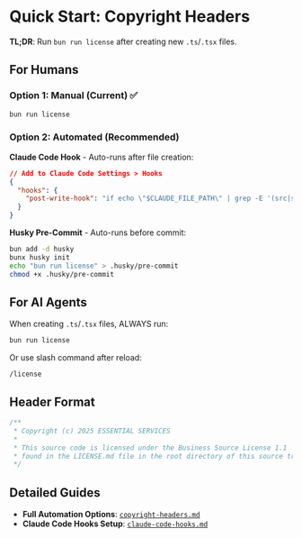 # Quick Start: Copyright Headers

**TL;DR**: Run `bun run license` after creating new `.ts`/`.tsx` files.

## For Humans

### Option 1: Manual (Current) ✅

```bash
bun run license
```

### Option 2: Automated (Recommended)

**Claude Code Hook** - Auto-runs after file creation:

```json
// Add to Claude Code Settings > Hooks
{
  "hooks": {
    "post-write-hook": "if echo \"$CLAUDE_FILE_PATH\" | grep -E '(src|scripts|tests)/.*\\.tsx?$' > /dev/null 2>&1; then cd /Users/thomasjeanneau/Codes/omnera-v2 && bun run license 2>&1 | grep 'Added header' || true; else true; fi"
  }
}
```

**Husky Pre-Commit** - Auto-runs before commit:

```bash
bun add -d husky
bunx husky init
echo "bun run license" > .husky/pre-commit
chmod +x .husky/pre-commit
```

## For AI Agents

When creating `.ts`/`.tsx` files, ALWAYS run:

```bash
bun run license
```

Or use slash command after reload:

```
/license
```

## Header Format

```typescript
/**
 * Copyright (c) 2025 ESSENTIAL SERVICES
 *
 * This source code is licensed under the Business Source License 1.1
 * found in the LICENSE.md file in the root directory of this source tree.
 */
```

## Detailed Guides

- **Full Automation Options**: [`copyright-headers.md`](./copyright-headers.md)
- **Claude Code Hooks Setup**: [`claude-code-hooks.md`](./claude-code-hooks.md)
